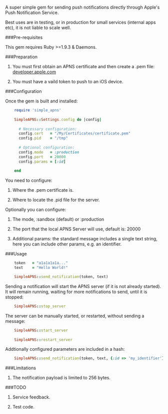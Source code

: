 A super simple gem for sending push notifications directly through Apple's Push Notification Service.

Best uses are in testing, or in production for small services (internal apps etc), it is not liable to scale well. 


###Pre-requisites

This gem requires Ruby >=1.9.3 & Daemons.


###Preparation

1. You must first obtain an APNS certificate and then create a .pem file: [developer.apple.com](https://developer.apple.com/library/ios/documentation/NetworkingInternet/Conceptual/RemoteNotificationsPG/Chapters/ProvisioningDevelopment.html)

2. You must have a vaild token to push to an iOS device.


###Configuration

Once the gem is built and installed:

```ruby
	require 'simple_apns'
	
	SimpleAPNS::Settings.config do |config|
  
	  # Necessary configuration:
	  config.cert  	= "/My/Certificates/certificate.pem"
	  config.pid   	= "/tmp"
  
	  # Optional configuration:
	  config.mode  	= :production
	  config.port  	= 20000
	  config.params = [:id]
  
	end
```


You need to configure:

1. Where the .pem certificate is.

2. Where to locate the .pid file for the server.

Optionally you can configure:

1. The mode, :sandbox (default) or :production

2. The port that the local APNS Server will use, default is: 20000

3. Additional params: the standard message includes a single text string, here you can include other params, e.g. an identifier.


###Usage

```ruby
	token   = "a1a1a1a1a..."
	text    = "Hello World!"

	SimpleAPNS::send_notification(token, text)
```
	
Sending a notification will start the APNS server (if it is not already started). It will remain running, waiting for more notifications to send, until it is stopped:

```ruby
	SimpleAPNS::stop_server
```

The server can be manually started, or restarted, without sending a message:

```ruby
	SimpleAPNS::start_server
	
	SimpleAPNS::restart_server
```

Addtionally configured parameters are included in a hash:

```ruby
	SimpleAPNS::send_notification(token, text, {:id => 'my_identifier'})
```

	
###Limitations

1. The notification payload is limited to 256 bytes.


###TODO

1. Service feedback.

2. Test code.



